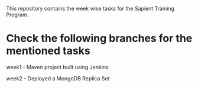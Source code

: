 This repository contains the week wise tasks for the Sapient Training Program.

# Check the following branches for the mentioned tasks

week1 - Maven project built using Jenkins

week2 - Deployed a MongoDB Replica Set